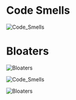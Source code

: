 # Code Smells

![Code_Smells](https://github.com/user-attachments/assets/67fff32e-5ce2-43e8-a2dd-677edcb60048)

# Bloaters

![Bloaters](https://github.com/user-attachments/assets/1fba9d58-7878-441e-8915-35572d74106d)



![Code_Smells](https://github.com/user-attachments/assets/04b29619-93a6-44ee-aaa4-d15a322a4337)


![Bloaters](https://github.com/user-attachments/assets/46bc04e9-f552-49e9-a29b-7f585595eec8)



